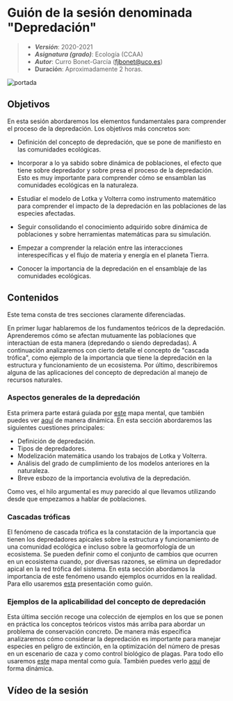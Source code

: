 # Guión de la sesión denominada "Depredación"


> + **_Versión_**: 2020-2021
> + **_Asignatura (grado)_**: Ecología (CCAA)
> + **_Autor_**: Curro Bonet-García (fjbonet@uco.es)
> + **Duración**: Aproximadamente 2 horas.

![portada](https://github.com/aprendiendo-cosas/Te_depredacion_ecologia_ccaa/raw/main/imagenes/portada.jpg)

## Objetivos 

En esta sesión abordaremos los elementos fundamentales para comprender el proceso de la depredación. Los objetivos más concretos son:

 + Definición del concepto de depredación, que se pone de manifiesto en las comunidades ecológicas.

 + Incorporar a lo ya sabido sobre dinámica de poblaciones, el efecto que tiene sobre depredador y sobre presa el proceso de la depredación. Esto es muy importante para comprender cómo se ensamblan las comunidades ecológicas en la naturaleza.

 + Estudiar el modelo de Lotka y Volterra como instrumento matemático para comprender el impacto de la depredación en las poblaciones de las especies afectadas.

 + Seguir consolidando el conocimiento adquirido sobre dinámica de poblaciones y sobre herramientas matemáticas para su simulación.

 + Empezar a comprender la relación entre las interacciones interespecíficas y el flujo de materia y energía en el planeta Tierra.

 + Conocer la importancia de la depredación en el ensamblaje de las comunidades ecológicas. 

   

 ## Contenidos
Este tema consta de tres secciones claramente diferenciadas. 

En primer lugar hablaremos de los fundamentos teóricos de la depredación. Aprenderemos cómo se afectan mutuamente las poblaciones que interactúan de esta manera (depredando o siendo depredadas). A continuación analizaremos con cierto detalle el concepto de "cascada trófica", como ejemplo de la importancia que tiene la depredación en la estructura y funcionamiento de un ecosistema. Por último, describiremos alguna de las aplicaciones del concepto de depredación al manejo de recursos naturales. 



### Aspectos generales de la depredación

Esta primera parte estará guiada por [este](https://github.com/aprendiendo-cosas/Te_depredacion_ecologia_ccaa/raw/main/presentacion/1_generalidades_depredacion.xmind) mapa mental, que también puedes ver [aquí](https:/aprendiendo-cosas.github.io/Te_depredacion_ecologia_ccaa/presentacion/1_generalidades_depredacion.html) de manera dinámica. En esta sección abordaremos las siguientes cuestiones principales:

+ Definición de depredación.
+ Tipos de depredadores.
+ Modelización matemática usando los trabajos de Lotka y Volterra.
+ Análisis del grado de cumplimiento de los modelos anteriores en la naturaleza.
+ Breve esbozo de la importancia evolutiva de la depredación.

Como ves, el hilo argumental es muy parecido al que llevamos utilizando desde que empezamos a hablar de poblaciones.



### Cascadas tróficas

El fenómeno de cascada trófica es la constatación de la importancia que tienen los depredadores apicales sobre la estructura y funcionamiento de una comunidad ecológica e incluso sobre la geomorfología de un ecosistema. Se pueden definir como el conjunto de cambios que ocurren en un ecosistema cuando, por diversas razones, se elimina un depredador apical en la red trófica del sistema. En esta sección abordamos la importancia de este fenómeno usando ejemplos ocurridos en la realidad. Para ello usaremos [esta](https://github.com/aprendiendo-cosas/Te_depredacion_ecologia_ccaa/raw/main/presentacion/2_cascadas_troficas.pptx) presentación como guión. 



### Ejemplos de la aplicabilidad del concepto de depredación

Esta última sección recoge una colección de ejemplos en los que se ponen en práctica los conceptos teóricos vistos más arriba para abordar un problema de conservación concreto. De manera más específica analizaremos cómo considerar la depredación es importante para manejar especies en peligro de extinción, en la optimización del número de presas en un escenario de caza y como control biológico de plagas. Para todo ello usaremos [este](https://github.com/aprendiendo-cosas/Te_depredacion_ecologia_ccaa/raw/main/presentacion/3_aspectos_aplicados_depredacion.xmind) mapa mental como guía. También puedes verlo [aquí](https:/aprendiendo-cosas.github.io/Te_depredacion_ecologia_ccaa/presentacion/3_aspectos_aplicados_depredacion.html) de forma dinámica. 





## Vídeo de la sesión



